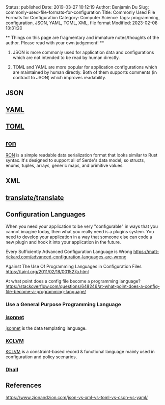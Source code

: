 Status: published
Date: 2019-03-27 10:12:19
Author: Benjamin Du
Slug: commonly-used-file-formats-for-configuration
Title: Commonly Used File Formats for Configuration
Category: Computer Science
Tags: programming, configuration, JSON, YAML, TOML, XML, file format
Modified: 2023-02-08 13:31:20

**
Things on this page are fragmentary and immature notes/thoughts of the author.
Please read with your own judgement!
**

1. JSON is more commonly used for application data and configurations  
    which are not intended to be read by human directly.

2. TOML and YAML are more popular for application configurations 
    which are maintained by human directly.
    Both of them supports comments (in contract to JSON)
    which improves readability.

## JSON

## [YAML](https://yaml.org/)

## [TOML](https://github.com/toml-lang/toml)

## [ron](https://github.com/ron-rs/ron)
[RON](https://github.com/ron-rs/ron)
is a simple readable data serialization format 
that looks similar to Rust syntax. 
It's designed to support all of Serde's data model, 
so structs, enums, tuples, arrays, generic maps, and primitive values.


## XML

## [translate/translate](https://github.com/translate/translate)

## Configuration Languages
    
When you need your application to be very "configurable" in ways that you cannot imagine today, then what you really need is a plugins system. You need to develop your application in a way that someone else can code a new plugin and hook it into your application in the future.

Every Sufficiently Advanced Configuration Language is Wrong
https://matt-rickard.com/advanced-configuration-languages-are-wrong

Against The Use Of Programming Languages in Configuration Files
https://taint.org/2011/02/18/001527a.html

At what point does a config file become a programming language?
https://stackoverflow.com/questions/648246/at-what-point-does-a-config-file-become-a-programming-language/

### Use a General Purpose Programming Language

### [jsonnet](https://github.com/google/jsonnet)
[jsonnet](https://github.com/google/jsonnet)
is the data templating language.

### [KCLVM](https://github.com/KusionStack/KCLVM)
[KCLVM](https://github.com/KusionStack/KCLVM)
is a constraint-based record & functional language 
mainly used in configuration and policy scenarios.

### [Dhall](https://github.com/dhall-lang/dhall-lang)

## References

https://www.zionandzion.com/json-vs-xml-vs-toml-vs-cson-vs-yaml/
